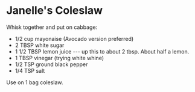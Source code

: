 # Janelle's Coleslaw

Whisk together and put on cabbage:

* 1/2 cup mayonaise (Avocado version preferred)
* 2 TBSP white sugar
* 1 1/2 TBSP lemon juice  --- up this to about 2 tbsp.  About half a lemon.
* 1 TBSP vinegar (trying white whine)
* 1/2 TSP ground black pepper
* 1/4 TSP salt

Use on 1 bag coleslaw.

